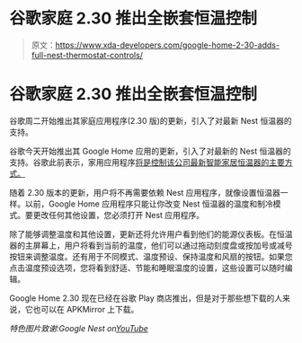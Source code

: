 # 谷歌家庭 2.30 推出全嵌套恒温控制

> 原文：<https://www.xda-developers.com/google-home-2-30-adds-full-nest-thermostat-controls/>

# 谷歌家庭 2.30 推出全嵌套恒温控制

谷歌周二开始推出其家庭应用程序(2.30 版)的更新，引入了对最新 Nest 恒温器的支持。

谷歌今天开始推出其 Google Home 应用的更新，引入了对最新的 Nest 恒温器的支持。谷歌此前表示，家用应用程序[将是控制该公司最新智能家居恒温器的主要方式。](https://www.xda-developers.com/google-nest-thermostat-smart-home/)

随着 2.30 版本的更新，用户将不再需要依赖 Nest 应用程序，就像设置恒温器一样。以前，Google Home 应用程序只能让你改变 Nest 恒温器的温度和制冷模式。要更改任何其他设置，您必须打开 Nest 应用程序。

除了能够调整温度和其他设置，更新还将允许用户看到他们的能源仪表板。在恒温器的主屏幕上，用户将看到当前的温度，他们可以通过拖动刻度盘或按加号或减号按钮来调整温度。还有用于不同模式、温度预设、保持温度和风扇的按钮。如果您点击温度预设选项，您将看到舒适、节能和睡眠温度的设置，这些设置可以随时编辑。

Google Home 2.30 现在已经在谷歌 Play 商店推出，但是对于那些想下载的人来说，它也可以在 APKMirror 上下载。

*特色图片致谢:Google Nest on[YouTube](https://www.youtube.com/watch?v=hRVlQ05Jve8)*